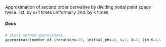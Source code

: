 Approximation of second order derivative by dividing nodal point space twice. 
  1st: by s+1 times uniformally
  2nd: by k times


##### Docs

```python 
# 2ks+1 method approximate
approximate(number_of_iterations=20, initial_phi=0, s=2, k=4, lim_0=1/2, lim_1=1/4))

```
